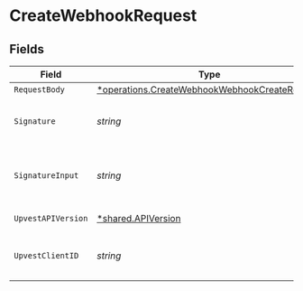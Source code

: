 # CreateWebhookRequest


## Fields

| Field                                                                                                                | Type                                                                                                                 | Required                                                                                                             | Description                                                                                                          | Example                                                                                                              |
| -------------------------------------------------------------------------------------------------------------------- | -------------------------------------------------------------------------------------------------------------------- | -------------------------------------------------------------------------------------------------------------------- | -------------------------------------------------------------------------------------------------------------------- | -------------------------------------------------------------------------------------------------------------------- |
| `RequestBody`                                                                                                        | [*operations.CreateWebhookWebhookCreateRequest](../../../pkg/models/operations/createwebhookwebhookcreaterequest.md) | :heavy_minus_sign:                                                                                                   | N/A                                                                                                                  |                                                                                                                      |
| `Signature`                                                                                                          | *string*                                                                                                             | :heavy_check_mark:                                                                                                   | https://tools.ietf.org/id/draft-ietf-httpbis-message-signatures-01.html#name-the-signature-http-header               |                                                                                                                      |
| `SignatureInput`                                                                                                     | *string*                                                                                                             | :heavy_check_mark:                                                                                                   | https://tools.ietf.org/id/draft-ietf-httpbis-message-signatures-01.html#name-the-signature-input-http-he             |                                                                                                                      |
| `UpvestAPIVersion`                                                                                                   | [*shared.APIVersion](../../../pkg/models/shared/apiversion.md)                                                       | :heavy_minus_sign:                                                                                                   | Upvest API version (Note: Do not include quotation marks)                                                            | 1                                                                                                                    |
| `UpvestClientID`                                                                                                     | *string*                                                                                                             | :heavy_check_mark:                                                                                                   | Tenant Client ID                                                                                                     | ebabcf4d-61c3-4942-875c-e265a7c2d062                                                                                 |